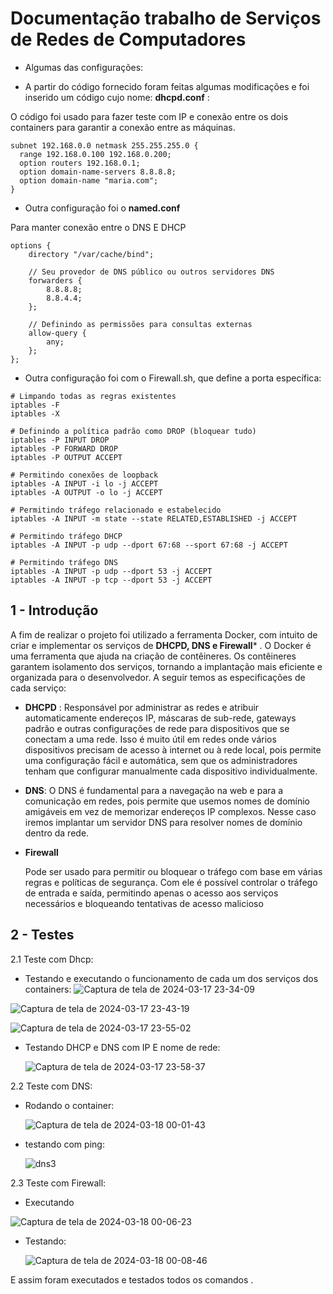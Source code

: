 # Documentação trabalho de Serviços de Redes de Computadores

- Algumas das configurações:

 
- A partir do código fornecido foram feitas algumas modificações e foi inserido um código cujo nome: **dhcpd.conf** : 

O código foi usado para fazer teste com IP e conexão entre os dois containers para garantir a conexão entre as máquinas.

```
subnet 192.168.0.0 netmask 255.255.255.0 {
  range 192.168.0.100 192.168.0.200;
  option routers 192.168.0.1;
  option domain-name-servers 8.8.8.8;
  option domain-name "maria.com";
}
```

- Outra configuração foi o **named.conf**

Para manter conexão entre o DNS E DHCP 

```
options {
    directory "/var/cache/bind";

    // Seu provedor de DNS público ou outros servidores DNS
    forwarders {
        8.8.8.8;
        8.8.4.4;
    };

    // Definindo as permissões para consultas externas
    allow-query {
        any;
    };
};
```

- Outra configuração foi com o Firewall.sh, que define a porta específica:

  
```
# Limpando todas as regras existentes
iptables -F
iptables -X

# Definindo a política padrão como DROP (bloquear tudo)
iptables -P INPUT DROP
iptables -P FORWARD DROP
iptables -P OUTPUT ACCEPT

# Permitindo conexões de loopback
iptables -A INPUT -i lo -j ACCEPT
iptables -A OUTPUT -o lo -j ACCEPT

# Permitindo tráfego relacionado e estabelecido
iptables -A INPUT -m state --state RELATED,ESTABLISHED -j ACCEPT

# Permitindo tráfego DHCP
iptables -A INPUT -p udp --dport 67:68 --sport 67:68 -j ACCEPT

# Permitindo tráfego DNS
iptables -A INPUT -p udp --dport 53 -j ACCEPT
iptables -A INPUT -p tcp --dport 53 -j ACCEPT

```

## 1 - Introdução

A fim de realizar o projeto foi utilizado a ferramenta Docker, com intuito de criar e implementar os serviços de **DHCPD, DNS e Firewall*** . O Docker é uma ferramenta que ajuda na criação de contêineres. Os contêineres garantem isolamento dos serviços, tornando a implantação mais eficiente e organizada para o desenvolvedor. A seguir temos as especificações de cada serviço:

- **DHCPD** :
  Responsável por administrar as redes e atribuir automaticamente endereços IP, máscaras de sub-rede, gateways padrão e outras configurações de rede para dispositivos que se conectam a uma rede. Isso é muito útil em redes onde vários dispositivos precisam de acesso à internet ou à rede local, pois permite uma configuração fácil e automática, sem que os administradores tenham que configurar manualmente cada dispositivo individualmente.
 
- **DNS**:
  O DNS é fundamental para a navegação na web e para a comunicação em redes, pois permite que usemos nomes de domínio amigáveis em vez de memorizar endereços IP complexos.
  Nesse caso iremos implantar um servidor DNS para resolver nomes de domínio dentro da rede.

- **Firewall**

  Pode ser usado para permitir ou bloquear o tráfego com base em várias regras e políticas de segurança. Com ele é possível controlar o tráfego de entrada e saída, permitindo apenas o acesso aos serviços necessários e bloqueando tentativas de acesso malicioso

## 2 - Testes

2.1 Teste com Dhcp:
 - Testando e executando o funcionamento de cada um dos serviços dos containers: 
![Captura de tela de 2024-03-17 23-34-09](https://github.com/MariaDev01/redes5p2/assets/116850515/c373db7c-661c-4ce9-a5d0-199280ffa976)

![Captura de tela de 2024-03-17 23-43-19](https://github.com/MariaDev01/redes5p2/assets/116850515/400104e5-3095-4813-851e-a0440d9002dc)

![Captura de tela de 2024-03-17 23-55-02](https://github.com/MariaDev01/redes5p2/assets/116850515/72a97ead-5e50-486e-a686-d41272e2a803)


- Testando DHCP e DNS com IP E nome de rede:

  ![Captura de tela de 2024-03-17 23-58-37](https://github.com/MariaDev01/redes5p2/assets/116850515/0b2f3d1d-d934-4a71-81b7-cfe2bffa7f55)

2.2 Teste com DNS:

- Rodando o container:

  ![Captura de tela de 2024-03-18 00-01-43](https://github.com/MariaDev01/redes5p2/assets/116850515/5fe2a6b9-e590-4c42-a7c3-6338fadebcb1)


- testando com ping:

  ![dns3](https://github.com/MariaDev01/redes5p2/assets/116850515/4dc17aa2-7c0a-4239-96b6-69428dcb3234)


2.3 Teste com Firewall:

- Executando

![Captura de tela de 2024-03-18 00-06-23](https://github.com/MariaDev01/redes5p2/assets/116850515/ad436958-5d34-402b-bc37-81b1d7f6a729)

- Testando:

  ![Captura de tela de 2024-03-18 00-08-46](https://github.com/MariaDev01/redes5p2/assets/116850515/bcc134ef-d5e1-44a4-937f-1f6278c71878)



E assim foram executados e testados todos os comandos .

